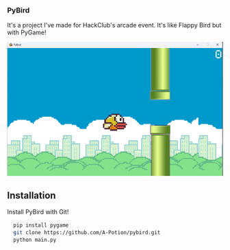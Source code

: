 ﻿### PyBird

It's a project I've made for HackClub's arcade event. It's like Flappy Bird but with PyGame!

![](./assets/screenshot.png)


## Installation

Install PyBird with Git!

```bash
  pip install pygame
  git clone https://github.com/A-Potion/pybird.git
  python main.py
```
